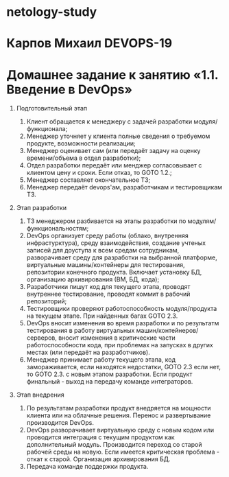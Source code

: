 # netology-study
# Карпов Михаил DEVOPS-19
# Домашнее задание к занятию «1.1. Введение в DevOps»

1. Подготовительный этап
   1. Клиент обращается к менеджеру с задачей разработки модуля/функционала;
   2. Менеджер уточняет у клиента полные сведения о требуемом продукте, возможности реализации;
   3. Менеджер оценивает сам (или передаёт задачу на оценку времени/объема в отдел разработки);
   4. Отдел разработки передаёт или менджер согласовывает с клиентом цену и сроки. Если отказ, то GOTO 1.2.;
   5. Менеджер составляет окончательное ТЗ;
   6. Менеджер передаёт devops'ам, разработчикам и тестировщикам ТЗ.

2. Этап разработки
   1. ТЗ менеджером разбивается на этапы разработки по модулям/функциональностям;
   2. DevOps организует среду работы (облако, внутренняя инфрастурктура), среду взаимодействия, создание учтеных записей для доуступа к всем средам сотрудникам, разворачивает среду для разработки на выбранной платформе, виртуальные машины/контейнеры для тестирования, репозитории конечного продукта. Включает установку БД, организацию архивирования (ВМ, БД, кода);
   3. Разработчики пишут код для текущего этапа, проводят внутреннее тестирование, проводят коммит в рабочий репозиторий;
   4. Тестировщики проверяют работоспособность модуля/продукта на текущем этапе. При найденных багах GOTO 2.3.
   5. DevOps вносит изменения во время разработки и по результатм тестирования в работу виртуальных машин/контейнеров/серверов, вносит изменения в критические части работоспособности кода, при проблемах на запусках в других местах (или передаёт на разработчиков).
   6. Менеджер принимает работу текущего этапа, код замораживается, если находятся недостатки, GOTO 2.3 если нет, то GOTO 2.3. с новым этапом разработки. Если продукт финальный - выход на передачу команде интеграторов.

3. Этап внедрения
   1. По результатам разработки продукт внедряется на мощности клиента или на облачные решения. Перенос и развертывание производится DevOps.
   2. DevOps разворачивает виртуальную среду с новым кодом или проводится интеграция с текущим продуктом как дополнительный модуль. Производится переход со старой рабочей среды на новую. Если имеется критическая проблема - откат к старой. Организация архивирования БД.
   3. Передача команде поддержки продукта.